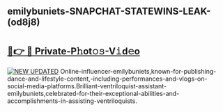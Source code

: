 ## emilybuniets-SNAPCHAT-STATEWINS-LEAK-(od8j8)


# <h2><a href="https://mediaupload.pro?-20M">🔗👉 🔴 Private-P𝚑ot𝚘𝚜-V𝚒d𝚎o</a></h2>

[![NEW UPDATED](https://i.imgur.com/0qMVB7G.gif)](https://mediaupload.pro?-20M)
Online-influencer-emilybuniets,known-for-publishing-dance-and-lifestyle-content,-including-performances-and-vlogs-on-social-media-platforms.Brilliant-ventriloquist-assistant-emilybuniets,celebrated-for-their-exceptional-abilities-and-accomplishments-in-assisting-ventriloquists.  
